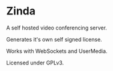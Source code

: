 # Zinda

A self hosted video conferencing server.

Generates it's own self signed license.

Works with WebSockets and UserMedia.

Licensed under GPLv3.
